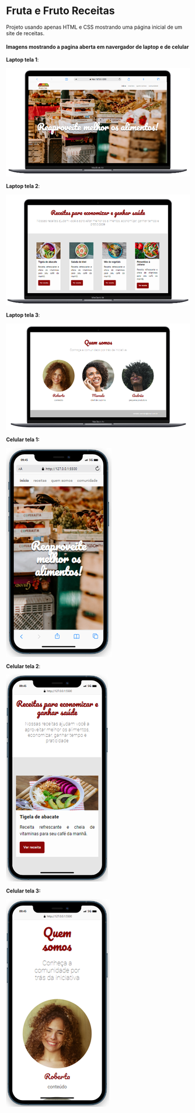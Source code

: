 # Fruta e Fruto Receitas

Projeto usando apenas HTML e CSS mostrando uma página inicial de um site de receitas.

#### Imagens mostrando a pagina aberta em navergador de laptop e de celular

**Laptop tela 1**:

![](assets/20230808_100000_laptop1.png)

**Laptop tela 2**:

![](assets/20230808_100027_laptop2.png)

**Laptop tela 3**:

![](assets/20230808_100049_laptop3.png)

**Celular tela 1:**

![](assets/20230808_095339_cel1.png)

**Celular tela 2**:

![](assets/20230808_095438_cel2.png)

**Celular tela 3:**

![](assets/20230808_095508_cel3.png)
